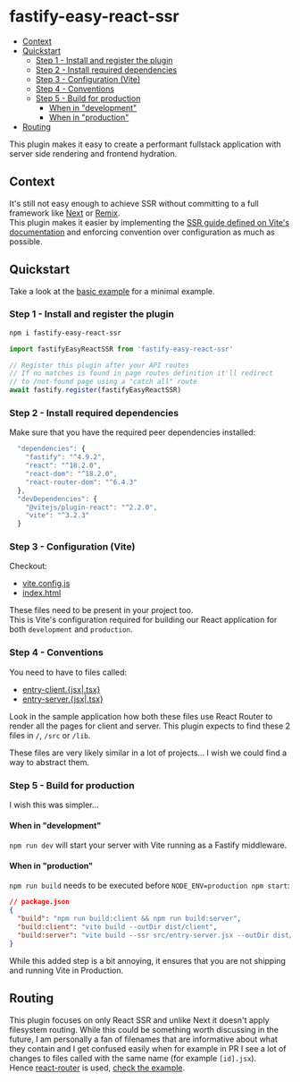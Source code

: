 # fastify-easy-react-ssr <!-- omit in toc -->

- [Context](#context)
- [Quickstart](#quickstart)
  - [Step 1 - Install and register the plugin](#step-1---install-and-register-the-plugin)
  - [Step 2 - Install required dependencies](#step-2---install-required-dependencies)
  - [Step 3 - Configuration (Vite)](#step-3---configuration-vite)
  - [Step 4 - Conventions](#step-4---conventions)
  - [Step 5 - Build for production](#step-5---build-for-production)
    - [When in "development"](#when-in-development)
    - [When in "production"](#when-in-production)
- [Routing](#routing)

This plugin makes it easy to create a performant fullstack application with server side rendering and frontend hydration.

## Context

It's still not easy enough to achieve SSR without committing to a full framework like [Next](https://nextjs.org) or [Remix](https://remix.run).  
This plugin makes it easier by implementing the [SSR guide defined on Vite's documentation](https://vitejs.dev/guide/ssr.html) and enforcing convention over configuration as much as possible.

## Quickstart

Take a look at the [basic example](./examples/basic/src/index.js) for a minimal example.

### Step 1 - Install and register the plugin

```bash
npm i fastify-easy-react-ssr
```

```js
import fastifyEasyReactSSR from 'fastify-easy-react-ssr'

// Register this plugin after your API routes
// If no matches is found in page routes definition it'll redirect
// to /not-found page using a "catch all" route
await fastify.register(fastifyEasyReactSSR)
```

### Step 2 - Install required dependencies

Make sure that you have the required peer dependencies installed:

```js
  "dependencies": {
    "fastify": "^4.9.2",
    "react": "^18.2.0",
    "react-dom": "^18.2.0",
    "react-router-dom": "^6.4.3"
  },
  "devDependencies": {
    "@vitejs/plugin-react": "^2.2.0",
    "vite": "^3.2.3"
  }
```

### Step 3 - Configuration (Vite)

Checkout:

* [vite.config.js](examples/basic/vite.config.js)
* [index.html](examples/basic/index.html)

These files need to be present in your project too.  
This is Vite's configuration required for building our React application for both `development` and `production`.

### Step 4 - Conventions

You need to have to files called:

* [entry-client.{jsx|.tsx}](examples/basic/src/entry-client.jsx)
* [entry-server.{jsx|.tsx}](examples/basic/src/entry-server.jsx)

Look in the sample application how both these files use React Router to render all the pages for client and server.
This plugin expects to find these 2 files in `/`, `/src` or `/lib`.

These files are very likely similar in a lot of projects... I wish we could find a way to abstract them.

### Step 5 - Build for production

I wish this was simpler...

#### When in "development"

`npm run dev` will start your server with Vite running as a Fastify middleware.

#### When in "production"

`npm run build` needs to be executed before `NODE_ENV=production npm start`:

```json
// package.json
{
  "build": "npm run build:client && npm run build:server",
  "build:client": "vite build --outDir dist/client",
  "build:server": "vite build --ssr src/entry-server.jsx --outDir dist/server",
}
```

While this added step is a bit annoying, it ensures that you are not shipping and running Vite in Production.

## Routing

This plugin focuses on only React SSR and unlike Next it doesn't apply filesystem routing.
While this could be something worth discussing in the future, I am personally a fan of filenames that are informative about what they contain and I get confused easily when for example in PR I see a lot of changes to files called with the same name (for example `[id].jsx`).  
Hence [react-router](https://reactrouter.com/en/main/guides/ssr) is used, [check the example](examples/basic/src/app.jsx).
